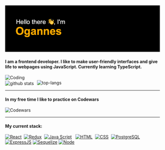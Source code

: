 ![header greetings](https://github.com/OgArustamian/OgArustamian/blob/main/header-banner.png?raw=true)  

#### I am a frontend developer. I like to make user-friendly interfaces and give life to webpages using JavaScript. Currently learning TypeScript.

<img align="left" alt="Coding" width="400" src="https://github.com/OgArustamian/OgArustamian/blob/main/1*JgXuFLW8zhBVYB1SocHu_w.gif?raw=true">  

<img align="right" alt="top-langs" width="400" src="https://github-readme-stats.vercel.app/api/top-langs/?username=OgArustamian&layout=compact">  

<img align="center" alt="github stats" src="https://github-readme-stats.vercel.app/api?username=OgArustamian&show_icons=true&theme=vision-friendly-dark">  

---

#### In my free time I like to practice on Codewars
![Codewars](https://www.codewars.com/users/OgArustamian/badges/large)

---
#### My current stack:
[![React](https://shields.io/badge/-React-f9fbfa?logo=react&style=for-the-badge)](https://reactjs.org/)&nbsp;
[![Redux](https://shields.io/badge/-Redux-710B77?logo=redux&style=for-the-badge)](https://redux.js.org/)&nbsp;
[![Java Script](https://shields.io/badge/-Java_Script-F7DF1E?logo=javascript&style=for-the-badge&logoColor=222)](https://learn.javascript.ru/) &nbsp;
[![HTML](https://shields.io/badge/-HTML5-E34F26?logo=html5&style=for-the-badge&logoColor=fff)](https://html5book.ru/html-html5/)&nbsp;
[![CSS](https://shields.io/badge/-CSS3-1572B6?logo=css3&style=for-the-badge&logoColor=fff)](https://html5book.ru/osnovy-css/)&nbsp;
[![PostgreSQL](https://img.shields.io/badge/-PostgreSQL-f9fbfa?logo=PostgreSQL&style=for-the-badge)](https://www.postgresql.org/)
[![ExpressJS](https://img.shields.io/badge/-Express.js-333?logo=express&style=for-the-badge)](https://expressjs.com/ru/)
[![Sequelize](https://img.shields.io/badge/-Sequelize-f9fbfa?logo=Sequelize&style=for-the-badge)](https://sequelize.org/master/)
[![Node](https://shields.io/badge/-Node-333?logo=node.js&style=for-the-badge)](https://nodejs.org/en/)&nbsp;   
